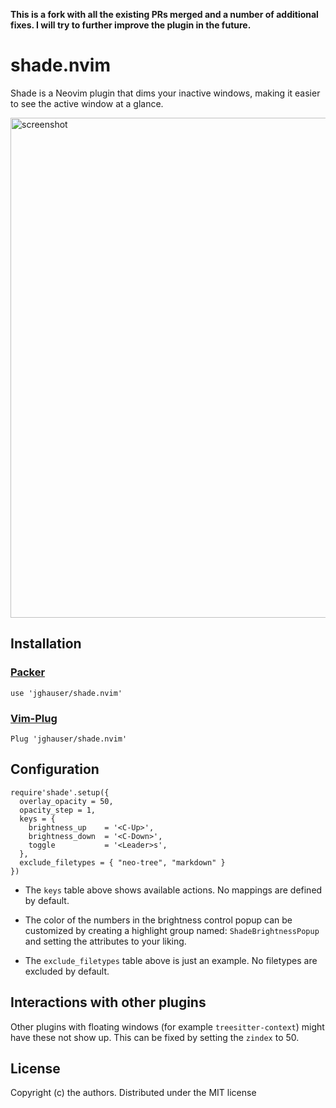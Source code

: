 **This is a fork with all the existing PRs merged and a number of additional fixes. I will try to further improve the plugin in the future.**

# shade.nvim

Shade is a Neovim plugin that dims your inactive windows, making it easier to see the active window at a glance.

<img src="https://raw.githubusercontent.com/sunjon/images/master/shade_demo.gif" alt="screenshot" width="800"/>

## Installation

### [Packer](https://github.com/wbthomason/packer.nvim) 

```
use 'jghauser/shade.nvim'
```
### [Vim-Plug](https://github.com/junegunn/vim-plug)

```
Plug 'jghauser/shade.nvim'
```

## Configuration

```
require'shade'.setup({
  overlay_opacity = 50,
  opacity_step = 1,
  keys = {
    brightness_up    = '<C-Up>',
    brightness_down  = '<C-Down>',
    toggle           = '<Leader>s',
  },
  exclude_filetypes = { "neo-tree", "markdown" }
})
```

* The `keys` table above shows available actions. No mappings are defined by default.

* The color of the numbers in the brightness control popup can be customized by creating a highlight group named: `ShadeBrightnessPopup` and setting the attributes to your liking.

* The `exclude_filetypes` table above is just an example. No filetypes are excluded by default.

## Interactions with other plugins

Other plugins with floating windows (for example `treesitter-context`) might have these not show up. This can be fixed by setting the `zindex` to 50.

## License

Copyright (c) the authors. Distributed under the MIT license

